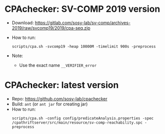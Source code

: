 # CPAchecker: SV-COMP 2019 version
- Download: https://gitlab.com/sosy-lab/sv-comp/archives-2019/raw/svcomp19/2019/cpa-seq.zip
- How to run:    
    ```
    scripts/cpa.sh -svcomp19 -heap 10000M -timelimit 900s -preprocess
    ```

- Note: 
    + Use the exact name `__VERIFIER_error`
  
# CPAchecker: latest version
- Repo: https://github.com/sosy-lab/cpachecker
- Build: `ant` (or `ant jar` for creating jar)
- How to run:  
    ```
    scripts/cpa.sh -config config/predicateAnalysis.properties -spec /cpathriftserver/src/main/resource/sv-comp-reachability.spc -preprocess
    ```

